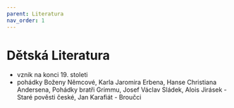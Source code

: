 ```yaml
---
parent: Literatura
nav_order: 1
---
```

# Dětská Literatura
- vznik na konci 19. stoleti
- pohádky Boženy Němcové, Karla Jaromira Erbena, Hanse Christiana Andersena, Pohádky bratři Grimmu, Josef Václav Sládek, Alois Jirásek - Staré pověsti české, Jan Karafiát - Broučci